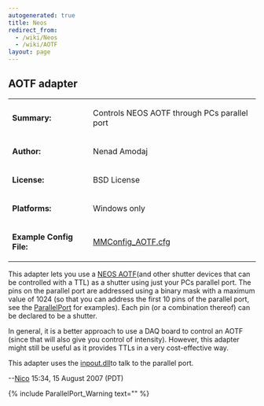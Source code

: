 ```yaml
---
autogenerated: true
title: Neos
redirect_from:
  - /wiki/Neos
  - /wiki/AOTF
layout: page
---
```


## AOTF adapter

<table>
<tr>
<td markdown="1">

**Summary:**

</td>
<td markdown="1">

Controls NEOS AOTF through PCs parallel port

</td>
</tr>
<tr>
<td markdown="1">

**Author:**

</td>
<td markdown="1">

Nenad Amodaj

</td>
</tr>
<tr>
<td markdown="1">

**License:**

</td>
<td markdown="1">

BSD License

</td>
</tr>
<tr>
<td markdown="1">

**Platforms:**

</td>
<td markdown="1">

Windows only

</td>
</tr>
<tr>
<td markdown="1">

**Example Config File:**

</td>
<td markdown="1">

[MMConfig_AOTF.cfg](/media/files/MMConfig_AOTF.cfg)

</td>
</tr>
</table>

This adapter lets you use a [NEOS AOTF](http://www.neostech.com/)(and
other shutter devices that can be controlled with a TTL) as a shutter
using just your PCs parallel port. The pins on the parallel port are
addressed using a binary mask with a maximum value of 1024 (so that you
can address the first 10 pins of the parallel port, see the
[ParallelPort](ParallelPort) for examples). Each pin (or a
combination thereof) can be declared to be a shutter.

In general, it is a better approach to use a DAQ board to control an
AOTF (since that will also give you control of intensity). However, this
adapter might still be useful as it provides TTLs in a very
cost-effective way.

This adapter uses the
[inpout.dll](http://www.logix4u.net/inpout32.htm)to talk to the parallel
port.

--[Nico](/users/Nico) 15:34, 15 August 2007 (PDT)

{% include ParallelPort_Warning text="" %}
